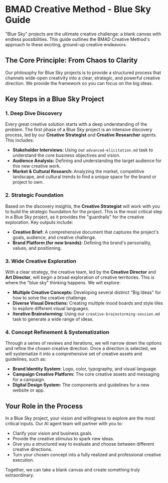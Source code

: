 # BMAD Creative Method - Blue Sky Guide

"Blue Sky" projects are the ultimate creative challenge: a blank canvas with endless possibilities. This guide outlines the BMAD Creative Method's approach to these exciting, ground-up creative endeavors.

## The Core Principle: From Chaos to Clarity

Our philosophy for Blue Sky projects is to provide a structured process that channels wide-open creativity into a clear, strategic, and powerful creative direction. We provide the framework so you can focus on the big ideas.

## Key Steps in a Blue Sky Project

### 1. Deep Dive Discovery
Every great creative solution starts with a deep understanding of the problem. The first phase of a Blue Sky project is an intensive discovery process, led by our **Creative Strategist** and **Creative Researcher** agents. This includes:
-   **Stakeholder Interviews:** Using our `advanced-elicitation.md` task to understand the core business objectives and vision.
-   **Audience Analysis:** Defining and understanding the target audience for this new creative work.
-   **Market & Cultural Research:** Analyzing the market, competitive landscape, and cultural trends to find a unique space for the brand or project to own.

### 2. Strategic Foundation
Based on the discovery insights, the **Creative Strategist** will work with you to build the strategic foundation for the project. This is the most critical step in a Blue Sky project, as it provides the "guardrails" for the creative exploration. Key outputs include:
-   **Creative Brief:** A comprehensive document that captures the project's goals, audience, and creative challenge.
-   **Brand Platform (for new brands):** Defining the brand's personality, values, and positioning.

### 3. Wide Creative Exploration
With a clear strategy, the creative team, led by the **Creative Director** and **Art Director**, will begin a broad exploration of creative territories. This is where the "blue sky" thinking happens. We will explore:
-   **Multiple Creative Concepts:** Developing several distinct "Big Ideas" for how to solve the creative challenge.
-   **Diverse Visual Directions:** Creating multiple mood boards and style tiles to explore different visual languages.
-   **Iterative Brainstorming:** Using our `creative-brainstorming-session.md` task to generate a wide range of ideas.

### 4. Concept Refinement & Systematization
Through a series of reviews and iterations, we will narrow down the options and refine the chosen creative direction. Once a direction is selected, we will systematize it into a comprehensive set of creative assets and guidelines, such as:
-   **Brand Identity System:** Logo, color, typography, and visual language.
-   **Campaign Creative Platform:** The core creative assets and messaging for a campaign.
-   **Digital Design System:** The components and guidelines for a new website or app.

## Your Role in the Process
In a Blue Sky project, your vision and willingness to explore are the most critical inputs. Our AI agent team will partner with you to:
-   Clarify your vision and business goals.
-   Provide the creative stimulus to spark new ideas.
-   Give you a structured way to evaluate and choose between different creative directions.
-   Turn your chosen concept into a fully realized and professional creative execution.

Together, we can take a blank canvas and create something truly extraordinary.
